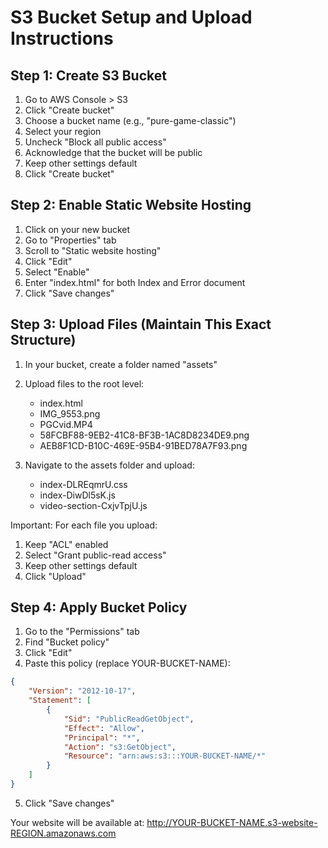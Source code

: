 # S3 Bucket Setup and Upload Instructions

## Step 1: Create S3 Bucket
1. Go to AWS Console > S3
2. Click "Create bucket"
3. Choose a bucket name (e.g., "pure-game-classic")
4. Select your region
5. Uncheck "Block all public access"
6. Acknowledge that the bucket will be public
7. Keep other settings default
8. Click "Create bucket"

## Step 2: Enable Static Website Hosting
1. Click on your new bucket
2. Go to "Properties" tab
3. Scroll to "Static website hosting"
4. Click "Edit"
5. Select "Enable"
6. Enter "index.html" for both Index and Error document
7. Click "Save changes"

## Step 3: Upload Files (Maintain This Exact Structure)
1. In your bucket, create a folder named "assets"
2. Upload files to the root level:
   - index.html
   - IMG_9553.png
   - PGCvid.MP4
   - 58FCBF88-9EB2-41C8-BF3B-1AC8D8234DE9.png
   - AEB8F1CD-B10C-469E-95B4-91BED78A7F93.png

3. Navigate to the assets folder and upload:
   - index-DLREqmrU.css
   - index-DiwDl5sK.js
   - video-section-CxjvTpjU.js

Important: For each file you upload:
1. Keep "ACL" enabled
2. Select "Grant public-read access"
3. Keep other settings default
4. Click "Upload"

## Step 4: Apply Bucket Policy
1. Go to the "Permissions" tab
2. Find "Bucket policy"
3. Click "Edit"
4. Paste this policy (replace YOUR-BUCKET-NAME):
```json
{
    "Version": "2012-10-17",
    "Statement": [
        {
            "Sid": "PublicReadGetObject",
            "Effect": "Allow",
            "Principal": "*",
            "Action": "s3:GetObject",
            "Resource": "arn:aws:s3:::YOUR-BUCKET-NAME/*"
        }
    ]
}
```
5. Click "Save changes"

Your website will be available at:
http://YOUR-BUCKET-NAME.s3-website-REGION.amazonaws.com